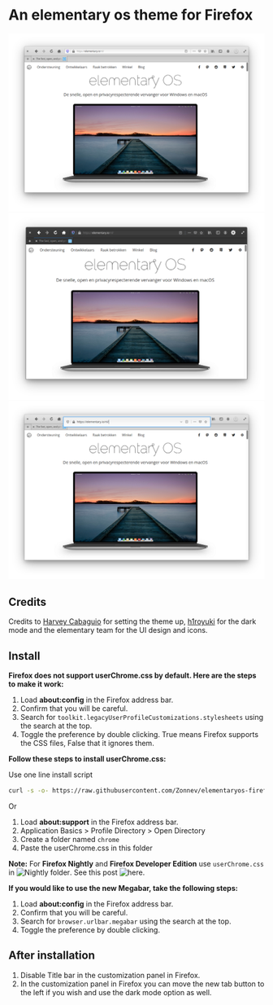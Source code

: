 # An elementary os theme for Firefox

![Screenshot](Screenshot_hera.png)
![Screenshot](Screenshot_darkmode_hera3.png)
![Screenshot](Screenshot_nightly_hera.png)

## Credits

Credits to [Harvey Cabaguio](https://github.com/harveycabaguio/firefox-elementary-theme) for setting the theme up, [h1royuki](https://github.com/h1royuki/firefox-elementary-theme) for the dark mode and the elementary team for the UI design and icons.

## Install

**Firefox does not support userChrome.css by default. Here are the steps to make it work:**

  1. Load **about:config** in the Firefox address bar.
  2. Confirm that you will be careful.
  3. Search for `toolkit.legacyUserProfileCustomizations.stylesheets` using the search at the top.
  4. Toggle the preference by double clicking. True means Firefox supports the CSS files, False that it ignores them.

**Follow these steps to install userChrome.css:**

Use one line install script

```bash
curl -s -o- https://raw.githubusercontent.com/Zonnev/elementaryos-firefox-theme/master/install.sh | bash
```

Or

  1. Load **about:support** in the Firefox address bar.
  2. Application Basics > Profile Directory > Open Directory
  3. Create a folder named `chrome`
  4. Paste the userChrome.css in this folder
  
**Note:** For **Firefox Nightly** and **Firefox Developer Edition** use ``userChrome.css`` in ![Nightly folder](https://github.com/Zonnev/elementaryos-firefox-theme/tree/master/Nightly).
See this post ![here](https://github.com/Zonnev/elementaryos-firefox-theme/issues/37).
  
**If you would like to use the new Megabar, take the following steps:**

  1. Load **about:config** in the Firefox address bar.
  2. Confirm that you will be careful.
  3. Search for `browser.urlbar.megabar` using the search at the top.
  4. Toggle the preference by double clicking.
  
## After installation

1. Disable Title bar in the customization panel in Firefox. 
2. In the customization panel in Firefox you can move the new tab button to the left if you wish and use the dark mode option as well.
